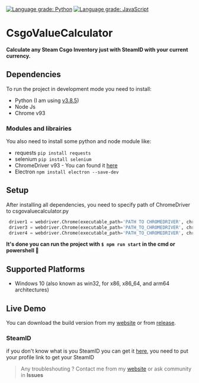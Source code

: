 [![Language grade: Python](https://img.shields.io/lgtm/grade/python/g/mouadessalim/CsgoValueCalculator.svg?logo=lgtm&logoWidth=18)](https://lgtm.com/projects/g/mouadessalim/CsgoValueCalculator/context:python)
[![Language grade: JavaScript](https://img.shields.io/lgtm/grade/javascript/g/mouadessalim/CsgoValueCalculator.svg?logo=lgtm&logoWidth=18)](https://lgtm.com/projects/g/mouadessalim/CsgoValueCalculator/context:javascript)

# CsgoValueCalculator
**Calculate any Steam Csgo Inventory just with SteamID with your current currency.**

## Dependencies
To run the project in development mode you need to install:
- Python (I am using [v3.8.5](https://www.python.org/downloads/release/python-385/))
- Node Js
- Chrome v93

### Modules and librairies
You also need to install some python and node module like:
- requests `pip install requests`
- selenium `pip install selenium`
- ChromeDriver v93 - You can found it [here](https://chromedriver.chromium.org/home)
- Electron `npm install electron --save-dev`

## Setup
After installing all dependencies, you need to specify path of ChromeDriver to csgovaluecalculator.py
```python
 driver1 = webdriver.Chrome(executable_path='PATH TO CHROMEDRIVER', chrome_options=chrome_params)
 driver3 = webdriver.Chrome(executable_path='PATH_TO_CHROMEDRIVER', chrome_options=chrome_params)
 driver4 = webdriver.Chrome(executable_path='PATH_TO_CHROMEDRIVER', chrome_options=chrome_params)
```
**It's done you can run the project with `$ npm run start` in the cmd or powershell 🎉**
## Supported Platforms
- Windows 10 (also known as win32, for x86, x86_64, and arm64 architectures)

## Live Demo
You can download the build version from my [website](https://mouadessalim.xyz/#wkaid) or from [release](https://github.com/mouadessalim/CsgoValueCalculator/releases).

### SteamID
if you don't know what is you SteamID you can get it [here](https://www.steamidfinder.com/), you need to put your profile link to get your SteamID
> Any troubleshouting ? Contact me from my [website](https://mouadessalim.xyz/#contact) or ask community in **Issues**
